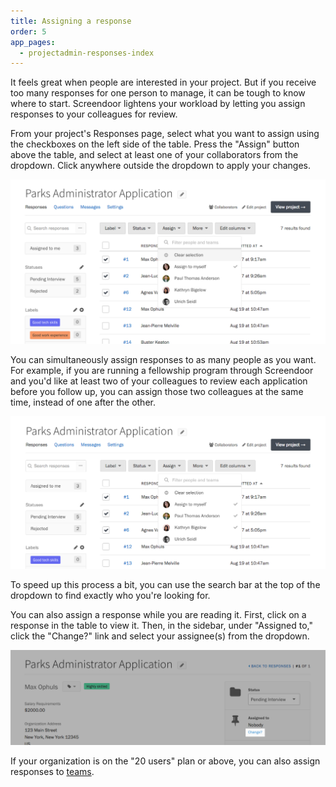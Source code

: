 ```yaml
---
title: Assigning a response
order: 5
app_pages:
  - projectadmin-responses-index
---
```


It feels great when people are interested in your project. But if you receive too many responses for one person to manage, it can be tough to know where to start. Screendoor lightens your workload by letting you assign responses to your colleagues for review.

From your project's Responses page, select what you want to assign using the checkboxes on the left side of the table. Press the "Assign" button above the table, and select at least one of your collaborators from the dropdown. Click anywhere outside the dropdown to apply your changes.

![Assigning a response.](../images/assign_1.png)

You can simultaneously assign responses to as many people as you want. For example, if you are running a fellowship program through Screendoor and you'd like at least two of your colleagues to review each application before you follow up, you can assign those two colleagues at the same time, instead of one after the other.

![Assigning a response to multiple people.](../images/assign_2.png)

To speed up this process a bit, you can use the search bar at the top of the dropdown to find exactly who you're looking for.

You can also assign a response while you are reading it. First, click on a response in the table to view it. Then, in the sidebar, under "Assigned to," click the "Change?" link and select your assignee(s) from the dropdown.

![Assigning a single response.](../images/assign_3.png)

If your organization is on the "20 users" plan or above, you can also assign responses to [teams](/articles/screendoor/collaboration/teams.html).
